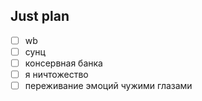 ## Just plan
- [ ] wb
- [ ] сунц
- [ ] консервная банка 
- [ ] я ничтожество
- [ ] переживание эмоций чужими глазами
